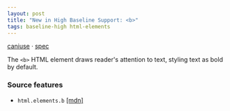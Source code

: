 ```yaml
---
layout: post
title: "New in High Baseline Support: <b>"
tags: baseline-high html-elements
---
```


[caniuse](https://caniuse.com/?search=b) · [spec](https://html.spec.whatwg.org/multipage/text-level-semantics.html#the-b-element)

The `<b>` HTML element draws reader's attention to text, styling text as bold by default.

### Source features

- ``html.elements.b`` [[mdn]](https://https://developer.mozilla.org/en-US/search?q=html.elements.b)

